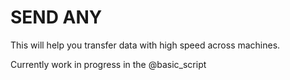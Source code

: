 # SEND ANY

This will help you transfer data with high speed across machines.

Currently work in progress in the @basic_script

